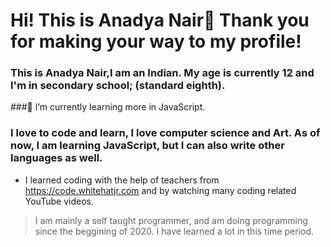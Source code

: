 # Hi! This is Anadya Nair🌈 Thank you for making your way to my profile!
### This is Anadya Nair,I am an Indian. My age is currently 12 and I'm in secondary school; (standard eighth).
###🌱 I’m currently learning more in JavaScript.
### I love to code and learn, I love computer science and Art. As of now, I am learning JavaScript, but I can also write other languages as well.
* I learned coding with the help of teachers from https://code.whitehatjr.com and by watching many coding related YouTube videos.
> I am mainly a self taught programmer, and am doing programming since the beggining of 2020. I have learned a lot in this time period.
<!--
**AnadyaNair/AnadyaNair** is a ✨ _special_ ✨ repository because its `README.md` (this file) appears on your GitHub profile.
